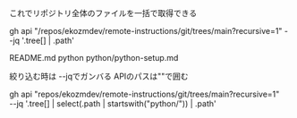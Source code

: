 これでリポジトリ全体のファイルを一括で取得できる

gh api "/repos/ekozmdev/remote-instructions/git/trees/main?recursive=1" --jq '.tree[] | .path'

README.md
python
python/python-setup.md

絞り込む時は --jqでガンバる
APIのパスは""で囲む

gh api "repos/ekozmdev/remote-instructions/git/trees/main?recursive=1" \
  --jq '.tree[] | select(.path | startswith("python/")) | .path'